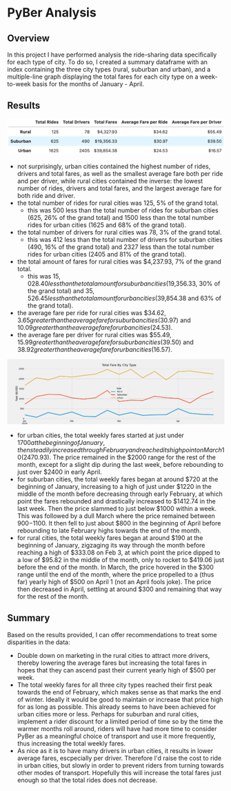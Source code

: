 # PyBer Analysis

## Overview
In this project I have performed analysis the ride-sharing data specifically for each type of city.  To do so, I created a summary dataframe with an index containing the three city types (rural, suburban and urban), and a multiple-line graph displaying the total fares for each city type on a week-to-week basis for the months of January - April.

## Results

![Summary DataFrame](https://github.com/MaxV6ft4/PyBer_Analysis/blob/main/Screenshots/Summary_DF.png)

 - not surprisingly, urban cities contained the highest number of rides, drivers and total fares, as well as the smallest average fare both per ride and per driver, while rural cities contained the inverse: the lowest number of rides, drivers and total fares, and the largest average fare for both ride and driver.
 - the total number of rides for rural cities was 125, 5% of the grand total.
      - this was 500 less than the total number of rides for suburban cities (625, 26% of the grand total) and 1500 less than the total number rides for urban cities (1625 and 68% of the grand total).
 - the total number of drivers for rural cities was 78, 3% of the grand total.
      - this was 412 less than the total number of drivers for suburban cities (490, 16% of the grand total) and 2327 less than the total number rides for urban cities (2405 and 81% of the grand total).
 - the total amount of fares for rural cities was $4,237.93, 7% of the grand total.
      - this was $15,028.40 less than the total amount for suburban cities ($19,356.33, 30% of the grand total) and $35,526.45 less than the total amount for urban cities ($39,854.38 and 63% of the grand total).
 - the average fare per ride for rural cities was $34.62, $3.65 greater than the average fare for suburban cities ($30.97) and $10.09 greater than the average fare for urban cities ($24.53).
 - the average fare per driver for rural cities was $55.49, $15.99 greater than the average fare for suburban cities ($39.50) and $38.92 greater than the average fare for urban cities ($16.57).

![Total Weekly Fares By City Type](https://github.com/MaxV6ft4/PyBer_Analysis/blob/main/Analysis/PyBer_fare_summary.jpg)

 - for urban cities, the total weekly fares started at just under $1700 at the beginning of January, then steadily increased through February and reached its high point on March 10 ($2470.93).  The price remained in the $2000 range for the rest of the month, except for a slight dip during the last week, before rebounding to just over $2400 in early April.
 - for suburban cities, the total weekly fares began at around $720 at the beginning of January, increasing to a high of just under $1220 in the middle of the month before decreasing through early February, at which point the fares rebounded and drastically increased to $1412.74 in the last week.  Then the price slammed to just below $1000 within a week.  This was followed by a dull March where the price remained between $900-$1100.  It then fell to just about $800 in the beginning of April before rebounding to late February highs towards the end of the month.
 - for rural cities, the total weekly fares began at around $190 at the beginning of January, zigzaging its way through the month before reaching a high of $333.08 on Feb 3, at which point the price dipped to a low of $95.82 in the middle of the month, only to rocket to $419.06 just before the end of the month.  In March, the price hovered in the $300 range until the end of the month, where the price propelled to a (thus far) yearly high of $500 on April 1 (not an April fools joke).  The price then decreased in April, settling at around $300 and remaining that way for the rest of the month.

## Summary

Based on the results provided, I can offer recommendations to treat some disparities in the data:
- Double down on marketing in the rural cities to attract more drivers, thereby lowering the average fares but increasing the total fares in hopes that they can ascend past their current yearly high of $500 per week.
- The total weekly fares for all three city types reached their first peak towards the end of February, which makes sense as that marks the end of winter.  Ideally it would be good to maintain or increase that price high for as long as possible.  This already seems to have been achieved for urban cities more or less.  Perhaps for suburban and rural cities, implement a rider discount for a limited period of time so by the time the warmer months roll around, riders will have had more time to consider PyBer as a meaningful choice of transport and use it more frequently, thus increasing the total weekly fares.
- As nice as it is to have many drivers in urban cities, it results in lower average fares, escpecially per driver.  Therefore I'd raise the cost to ride in urban cities, but slowly in order to prevent riders from turning towards other modes of transport.  Hopefully this will increase the total fares just enough so that the total rides does not decrease.
